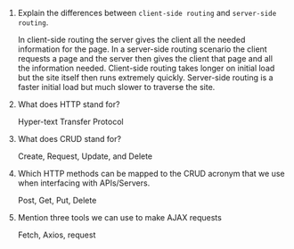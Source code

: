 1.  Explain the differences between `client-side routing` and `server-side routing`.

    In client-side routing the server gives the client all the needed information for the page. In a server-side routing scenario the client requests a page and the server then gives the client that page and all the information needed. Client-side routing takes longer on initial load but the site itself then runs extremely quickly. Server-side routing is a faster initial load but much slower to traverse the site.

1.  What does HTTP stand for?

    Hyper-text Transfer Protocol

1.  What does CRUD stand for?

    Create, Request, Update, and Delete

1.  Which HTTP methods can be mapped to the CRUD acronym that we use when interfacing with APIs/Servers.

    Post, Get, Put, Delete

1.  Mention three tools we can use to make AJAX requests

    Fetch, Axios, request
